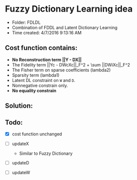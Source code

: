 # Fuzzy Dictionary Learning idea 
* Folder: FDLDL
* Combination of FDDL and Latent Dictionary Learning
* Time created: 4/7/2016 9:13:16 AM

## Cost function contains:
 * __No Reconstruction term ||Y - DX||__
 * The Fidelity term ||Yc - DWcXc||_F^2 + \sum ||DWiXc||_F^2
 * The Fisher term on sparse coefficients (lambda2)
 * Sparsity term (lambda1)
 * Latent DL constraint on `W` and `D`.
 * Nonnegative constrain only. 
 * __No equality constrain__

## Solution:

## Todo:
  - [x] cost function unchanged
  - [ ] updateX
      + Similar to Fuzzy Dictionary
  - [ ] updateD 
  - [ ] updateW


 